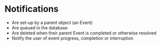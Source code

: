 # Notifications

- Are set-up by a parent object (an Event)
- Are queued in the database
- Are deleted when their parent Event is completed or otherwise resolved
- Notify the user of event progress, completion or interruption
